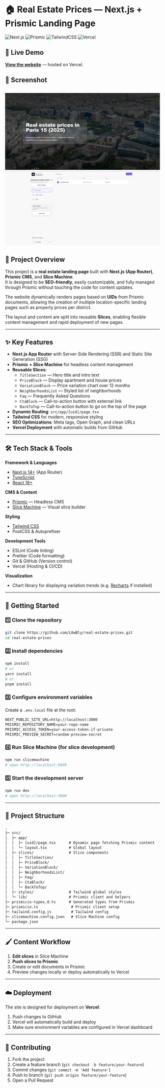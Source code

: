 # 🏠 Real Estate Prices — Next.js + Prismic Landing Page

![Next.js](https://img.shields.io/badge/Next.js-14-black?logo=next.js)
![Prismic](https://img.shields.io/badge/Prismic-CMS-blueviolet?logo=prismic)
![TailwindCSS](https://img.shields.io/badge/TailwindCSS-3.0-38B2AC?logo=tailwind-css)
![Vercel](https://img.shields.io/badge/Deployed%20on-Vercel-black?logo=vercel)

## 🔗 Live Demo
[**View the website**](https://real-estate-prices-git-main-l0wblys-projects.vercel.app/paris_15) — hosted on Vercel.

## 📸 Screenshot
![Real Estate Landing Page Screenshot](public/images/page.png)
![Prismic Page Type](public/images/pagetype.png)
---

## 📌 Project Overview
This project is a **real estate landing page** built with **Next.js (App Router)**, **Prismic CMS**, and **Slice Machine**.  
It is designed to be **SEO-friendly**, easily customizable, and fully managed through Prismic without touching the code for content updates.

The website dynamically renders pages based on **UIDs** from Prismic documents, allowing the creation of multiple location-specific landing pages such as property prices per district.

The layout and content are split into reusable **Slices**, enabling flexible content management and rapid deployment of new pages.

---

## ✨ Key Features
- **Next.js App Router** with Server-Side Rendering (SSR) and Static Site Generation (SSG)
- **Prismic + Slice Machine** for headless content management
- **Reusable Slices**:
  - `TitleSection` — Hero title and intro text
  - `PriceBlock` — Display apartment and house prices
  - `VariationBlock` — Price variation chart over 12 months
  - `NeighborhoodsList` — Styled list of neighborhoods
  - `Faq` — Frequently Asked Questions
  - `CtaBlock` — Call-to-action button with external link
  - `BackToTop` — Call-to-action button to go on the top of the page
- **Dynamic Routing**: `src/app/[uid]/page.tsx`
- **Tailwind CSS** for modern, responsive styling
- **SEO Optimizations**: Meta tags, Open Graph, and clean URLs
- **Vercel Deployment** with automatic builds from GitHub

---

## 🛠️ Tech Stack & Tools

**Framework & Languages**
- [Next.js 14+](https://nextjs.org/) (App Router)
- [TypeScript](https://www.typescriptlang.org/)
- [React 18+](https://react.dev/)

**CMS & Content**
- [Prismic](https://prismic.io/) — Headless CMS
- [Slice Machine](https://prismic.io/slice-machine) — Visual slice builder

**Styling**
- [Tailwind CSS](https://tailwindcss.com/)
- PostCSS & Autoprefixer

**Development Tools**
- ESLint (Code linting)
- Prettier (Code formatting)
- Git & GitHub (Version control)
- Vercel (Hosting & CI/CD)

**Visualization**
- Chart library for displaying variation trends (e.g. [Recharts](https://recharts.org/) if installed)

---

## 🚀 Getting Started

### 1️⃣ Clone the repository
```bash
git clone https://github.com/L0wBly/real-estate-prices.git
cd real-estate-prices
```

### 2️⃣ Install dependencies
```bash
npm install
# or
yarn install
# or
pnpm install
```

### 3️⃣ Configure environment variables
Create a `.env.local` file at the root:

```env
NEXT_PUBLIC_SITE_URL=http://localhost:3000
PRISMIC_REPOSITORY_NAME=your-repo-name
PRISMIC_ACCESS_TOKEN=your-access-token-if-private
PRISMIC_PREVIEW_SECRET=random-preview-secret
```

### 4️⃣ Run Slice Machine (for slice development)
```bash
npm run slicemachine
# open http://localhost:9999
```

### 5️⃣ Start the development server
```bash
npm run dev
# open http://localhost:3000
```

---

## 📂 Project Structure
```
.
├─ src/
│  ├─ app/
│  │  ├─ [uid]/page.tsx      # Dynamic page fetching Prismic content
│  │  └─ layout.tsx          # Global layout
│  ├─ slices/                # Slice components
│  │  ├─ TitleSection/
│  │  ├─ PriceBlock/
│  │  ├─ VariationBlock/
│  │  ├─ NeighborhoodsList/
│  │  ├─ Faq/
│  │  ├─ CtaBlock/
│  │  └─ BackToTop/
│  ├─ styles/                # Tailwind global styles
│  └─ lib/                   # Prismic client and helpers
├─ prismicio-types.d.ts      # Generated types from Prismic
├─ prismicio.ts               # Prismic client setup
├─ tailwind.config.js         # Tailwind config
├─ slicemachine.config.json   # Slice Machine config
└─ package.json
```

---

## 🖌️ Content Workflow
1. **Edit slices** in Slice Machine
2. **Push slices to Prismic**
3. Create or edit documents in Prismic
4. Preview changes locally or deploy automatically to Vercel

---

## ☁️ Deployment
The site is designed for deployment on **Vercel**:
1. Push changes to GitHub
2. Vercel will automatically build and deploy
3. Make sure environment variables are configured in Vercel dashboard

---

## 🤝 Contributing
1. Fork the project
2. Create a feature branch (`git checkout -b feature/your-feature`)
3. Commit changes (`git commit -m 'Add feature'`)
4. Push to branch (`git push origin feature/your-feature`)
5. Open a Pull Request
